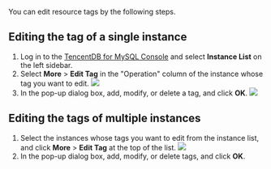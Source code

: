 You can edit resource tags by the following steps.

## Editing the tag of a single instance
1. Log in to the [TencentDB for MySQL Console](https://console.cloud.tencent.com/cdb) and select **Instance List** on the left sidebar.
2. Select **More** > **Edit Tag** in the "Operation" column of the instance whose tag you want to edit.
![](https://main.qcloudimg.com/raw/9df668d7f868d52ce6bd02356cab8e64.png)
3. In the pop-up dialog box, add, modify, or delete a tag, and click **OK**.
![](https://main.qcloudimg.com/raw/d4f460ab910d24f9eb2211fd3c5791c1.png)


## Editing the tags of multiple instances
1. Select the instances whose tags you want to edit from the instance list, and click **More** > **Edit Tag** at the top of the list.
![](https://main.qcloudimg.com/raw/a0acd3d7da6c0aa6bbd5c7252b084e07.png)
2. In the pop-up dialog box, add, modify, or delete tags, and click **OK**.

